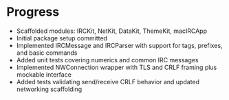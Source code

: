 # Progress

- Scaffolded modules: IRCKit, NetKit, DataKit, ThemeKit, macIRCApp
- Initial package setup committed
- Implemented IRCMessage and IRCParser with support for tags, prefixes, and basic commands
- Added unit tests covering numerics and common IRC messages
- Implemented NWConnection wrapper with TLS and CRLF framing plus mockable interface
- Added tests validating send/receive CRLF behavior and updated networking scaffolding
